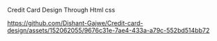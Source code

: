 Credit Card Design Through Html css


https://github.com/Dishant-Gajwe/Credit-card-design/assets/152062055/9676c31e-7ae4-433a-a79c-552bd514bb72

